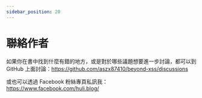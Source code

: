 ```yaml
---
sidebar_position: 20
---
```


# 聯絡作者

如果你在書中找到什麼有錯的地方，或是對於哪些議題想要進一步討論，都可以到 GitHub 上面討論：https://github.com/aszx87410/beyond-xss/discussions

或也可以透過 Facebook 粉絲專頁私訊我： https://www.facebook.com/huli.blog/

